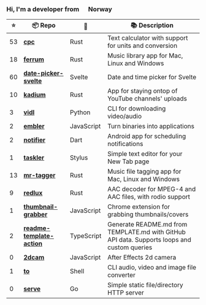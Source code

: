 ### Hi, I'm a developer from <img src="https://hatscripts.github.io/circle-flags/flags/no.svg" width="16" /> Norway

<!--<p>
  <img alt="Vue" src="https://img.shields.io/badge/-Vue-63B587?style=flat-square&logo=vue.js&logoColor=white" />
  <img alt="HTML" src="https://img.shields.io/badge/-HTML-E34F26?style=flat-square&logo=html5&logoColor=white" />
  <img alt="Pug" src="https://img.shields.io/badge/-Pug-9F6758?style=flat-square&logo=html5&logoColor=white" />
  <img alt="CSS" src="https://img.shields.io/badge/-CSS3-448AC0?style=flat-square&logo=css3&logoColor=white" />
  <img alt="Sass" src="https://img.shields.io/badge/-Sass-CC6699?style=flat-square&logo=sass&logoColor=white" />
  <img alt="javaScript" src="https://img.shields.io/badge/-JavaScript-DABD4D?style=flat-square&logo=html5&logoColor=white" />
  <img alt="Netlify" src="https://img.shields.io/badge/-Netlify-5EA7BA?style=flat-square&logo=netlify&logoColor=white" />
  <img alt="Node.js" src="https://img.shields.io/badge/-Nodejs-43853d?style=flat-square&logo=Node.js&logoColor=white" />
  <img alt="Python" src="https://img.shields.io/badge/-Python-4F7CAA?style=flat-square&logo=python&logoColor=white" />
  <img alt="Rust" src="https://img.shields.io/badge/-Rust-000000?style=flat-square&logo=rust&logoColor=white" />
  <img alt="Docker" src="https://img.shields.io/badge/-Docker-46a2f1?style=flat-square&logo=docker&logoColor=white" />
  <img alt="MongoDB" src="https://img.shields.io/badge/-MongoDB-13aa52?style=flat-square&logo=mongodb&logoColor=white" />
  <img alt="Flutter" src="https://img.shields.io/badge/-Flutter-3E89F5?style=flat-square&logo=flutter&logoColor=white" />
  <img alt="git" src="https://img.shields.io/badge/-Git-F05032?style=flat-square&logo=git&logoColor=white" />
  <img alt="VSCode" src="https://img.shields.io/badge/-VSCode-3277B4?style=flat-square&logo=visual-studio-code&logoColor=white" />
  <img alt="Brave browser" src="https://img.shields.io/badge/-Brave_Browser-FB542B?style=flat-square&logo=brave&logoColor=white" />
  <img alt="User since 2015-03-04" src="https://img.shields.io/badge/Joined-2015--03--04-2eb872?style=flat-square&logo=github&logoColor=white&labelColor=2f3438" />
  <img src="https://gpvc.arturio.dev/probablykasper" />
</p>-->


| ⭐️ | 📦 Repo       | 🧰 | 📚 Description |
| -- | ------------ | -- | -------------- |
| 53 | <b>[cpc](https://github.com/probablykasper/cpc)</b> | Rust | Text calculator with support for units and conversion |
| 18 | <b>[ferrum](https://github.com/probablykasper/ferrum)</b> | Rust | Music library app for Mac, Linux and Windows |
| 60 | <b>[date-picker-svelte](https://github.com/probablykasper/date-picker-svelte)</b> | Svelte | Date and time picker for Svelte |
| 10 | <b>[kadium](https://github.com/probablykasper/kadium)</b> | Rust | App for staying ontop of YouTube channels' uploads |
| 3 | <b>[vidl](https://github.com/probablykasper/vidl)</b> | Python | CLI for downloading video/audio |
| 2 | <b>[embler](https://github.com/probablykasper/embler)</b> | JavaScript | Turn binaries into applications |
| 2 | <b>[notifier](https://github.com/probablykasper/notifier)</b> | Dart | Android app for scheduling notifications |
| 1 | <b>[taskler](https://github.com/probablykasper/taskler)</b> | Stylus | Simple text editor for your New Tab page |
| 13 | <b>[mr-tagger](https://github.com/probablykasper/mr-tagger)</b> | Rust | Music file tagging app for Mac, Linux and Windows |
| 9 | <b>[redlux](https://github.com/probablykasper/redlux)</b> | Rust | AAC decoder for MPEG-4 and AAC files, with rodio support |
| 1 | <b>[thumbnail-grabber](https://github.com/probablykasper/thumbnail-grabber)</b> | JavaScript | Chrome extension for grabbing thumbnails/covers |
| 2 | <b>[readme-template-action](https://github.com/probablykasper/readme-template-action)</b> | TypeScript | Generate README.md from TEMPLATE.md with GitHub API data. Supports loops and custom queries |
| 0 | <b>[2dcam](https://github.com/probablykasper/2dcam)</b> | JavaScript | After Effects 2d camera |
| 1 | <b>[to](https://github.com/probablykasper/to)</b> | Shell | CLI audio, video and image file converter |
| 0 | <b>[serve](https://github.com/probablykasper/serve)</b> | Go | Simple static file/directory HTTP server |
